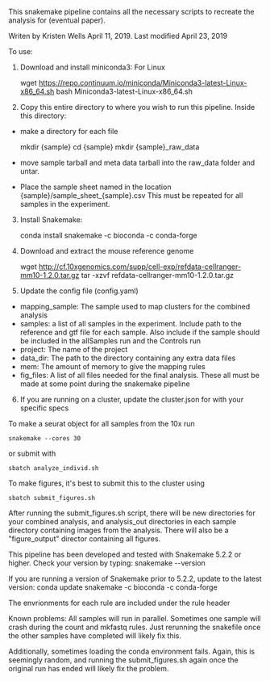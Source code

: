 This snakemake pipeline contains all the necessary scripts to recreate the analysis for (eventual paper).

Writen by Kristen Wells April 11, 2019. Last modified April 23, 2019

To use:

1. Download and install miniconda3: For Linux

	wget https://repo.continuum.io/miniconda/Miniconda3-latest-Linux-x86_64.sh bash Miniconda3-latest-Linux-x86_64.sh

2. Copy this entire directory to where you wish to run this pipeline. Inside this directory:
  - make a directory for each file

	mkdir {sample}
	cd {sample}
	mkdir {sample}_raw_data

  - move sample tarball and meta data tarball into the raw_data folder and untar.
  - Place the sample sheet named in the location {sample}/sample_sheet_{sample}.csv This must be repeated for all samples in the experiment.
3. Install Snakemake:

	conda install snakemake -c bioconda -c conda-forge

4. Download and extract the mouse reference genome

	wget http://cf.10xgenomics.com/supp/cell-exp/refdata-cellranger-mm10-1.2.0.tar.gz
	tar -xzvf refdata-cellranger-mm10-1.2.0.tar.gz

5. Update the config file (config.yaml)
  - mapping_sample: The sample used to map clusters for the combined analysis
  - samples: a list of all samples in the experiment. Include path to the reference and gtf file for each sample. Also include if the sample should be included in the allSamples run and the Controls run
  - project: The name of the project
  - data_dir: The path to the directory containing any extra data files
  - mem: The amount of memory to give the mapping rules
  - fig_files: A list of all files needed for the final analysis. These all must be made at some point during the snakemake pipeline
6. If you are running on a cluster, update the cluster.json for with your specific specs

To make a seurat object for all samples from the 10x run

	snakemake --cores 30

or submit with

	sbatch analyze_individ.sh

To make figures, it's best to submit this to the cluster using

	sbatch submit_figures.sh

After running the submit_figures.sh script, there will be new directories for your combined analysis, and analysis_out directories in each sample directory containing images from the analysis. There will also be a "figure_output" director containing all figures.

This pipeline has been developed and tested with Snakemake 5.2.2 or higher. Check your version by typing: snakemake --version

If you are running a version of Snakemake prior to 5.2.2, update to the latest version: conda update snakemake -c bioconda -c conda-forge

The envrionments for each rule are included under the rule header

Known problems: All samples will run in parallel. Sometimes one sample will crash during the count and mkfastq rules. Just rerunning the snakefile once the other samples have completed will likely fix this.

Additionally, sometimes loading the conda environment fails. Again, this is seemingly random, and running the submit_figures.sh again once the original run has ended will likely fix the problem.
